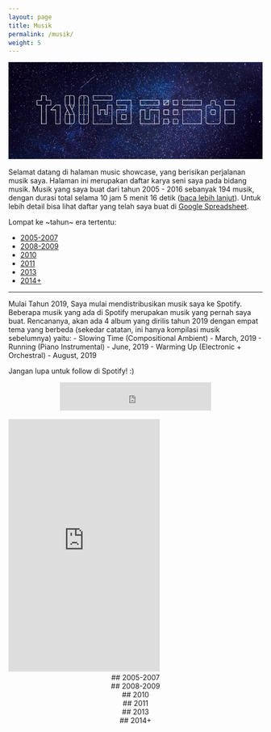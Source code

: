```yaml
---
layout: page
title: Musik
permalink: /musik/
weight: 5
---
```


![](assets/images/taruma-sakti-cover.png)

Selamat datang di halaman music showcase, yang berisikan perjalanan musik saya. Halaman ini merupakan daftar karya seni saya pada bidang musik. Musik yang saya buat dari tahun 2005 - 2016 sebanyak 194 musik, dengan durasi total selama 10 jam 5 menit 16 detik ([baca lebih lanjut](https://taruma.blog/2017/08/16/10-jam-5-menit-16-detik/)). Untuk lebih detail bisa lihat daftar yang telah saya buat di [Google Spreadsheet](https://docs.google.com/spreadsheets/d/1KIw5eXNvNMXfRHgPNtQdKjltSQcba5b4aPnFI-6RNV8/edit?usp=sharing). 

Lompat ke ~tahun~ era tertentu:
- [2005-2007](#2005-2007)
- [2008-2009](#2008-2009)
- [2010](#2010)
- [2011](#2011)
- [2013](#2013)
- [2014+](#2014)

-----

<div class="row">
<div class="col-sm-6" markdown="1">
Mulai Tahun 2019, Saya mulai mendistribusikan musik saya ke Spotify. Beberapa musik yang ada di Spotify merupakan musik yang pernah saya buat. Rencananya, akan ada 4 album yang dirilis tahun 2019 dengan empat tema yang berbeda (sekedar catatan, ini hanya kompilasi musik sebelumnya) yaitu:
- Slowing Time (Compositional Ambient) - March, 2019
- Running (Piano Instrumental) - June, 2019
- Warming Up (Electronic + Orchestral) - August, 2019

Jangan lupa untuk follow di Spotify! :)
<p align="center"><iframe src="https://open.spotify.com/follow/1/?uri=spotify:artist:2RF0qvWLmVyUCMuRdAzgfr&amp;size=detail&amp;theme=light" width="300" height="56" scrolling="no" frameborder="0" style="border:none; overflow:hidden;" allowtransparency="true"></iframe></p>
</div>
<div class="col-sm-6">
<iframe src="https://open.spotify.com/embed/user/12141012102/playlist/0HmtbLFzPthhBoxoWQnMvk" width="300" height="500" frameborder="0" allowtransparency="true" allow="encrypted-media"></iframe>
</div>
</div>

<div align="center" markdown="1">
## 2005-2007
</div>

<div align="center" markdown="1">
## 2008-2009
</div>

<div align="center" markdown="1">
## 2010
</div>

<div align="center" markdown="1">
## 2011
</div>

<div align="center" markdown="1">
## 2013
</div>

<div align="center" markdown="1">
## 2014+
</div>
